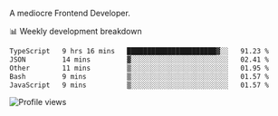 A mediocre Frontend Developer.

📊 Weekly development breakdown
<!--START_SECTION:waka-->

```txt
TypeScript   9 hrs 16 mins   ██████████████████████▓░░   91.23 %
JSON         14 mins         ▓░░░░░░░░░░░░░░░░░░░░░░░░   02.41 %
Other        11 mins         ▒░░░░░░░░░░░░░░░░░░░░░░░░   01.95 %
Bash         9 mins          ▒░░░░░░░░░░░░░░░░░░░░░░░░   01.57 %
JavaScript   9 mins          ▒░░░░░░░░░░░░░░░░░░░░░░░░   01.57 %
```

<!--END_SECTION:waka-->

<img src="https://gpvc.arturio.dev/iqbalfasri" alt="Profile views"/>
